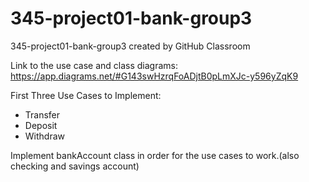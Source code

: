 # 345-project01-bank-group3
345-project01-bank-group3 created by GitHub Classroom

Link to the use case and class diagrams: https://app.diagrams.net/#G143swHzrqFoADjtB0pLmXJc-y596yZqK9

First Three Use Cases to Implement:
- Transfer
- Deposit
- Withdraw

Implement bankAccount class in order for the use cases to work.(also checking and savings account)
